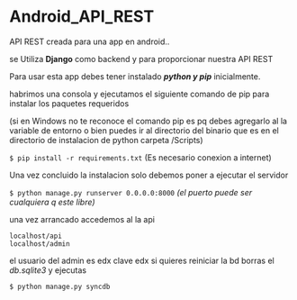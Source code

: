 Android_API_REST
================

API REST creada para una app en android..

se Utiliza **Django** como backend y para proporcionar nuestra API REST

Para usar esta app debes tener instalado ***python y pip*** inicialmente.

habrimos una consola y ejecutamos el siguiente comando de pip para instalar los paquetes requeridos

(si en Windows no te reconoce el comando pip es pq debes agregarlo al la variable de entorno o bien puedes ir al directorio del binario que es en el directorio de instalacion de python carpeta /Scripts)

`$ pip install -r requirements.txt` (Es necesario conexion a internet)

Una vez concluido la instalacion solo debemos poner a ejecutar el servidor

`$ python manage.py runserver 0.0.0.0:8000` *(el puerto puede ser cualquiera q este libre)*

una vez arrancado accedemos al la api

```
localhost/api
localhost/admin 
```

el usuario del admin es edx clave edx
si quieres reiniciar la bd borras el *db.sqlite3* y ejecutas

`$ python manage.py syncdb`

